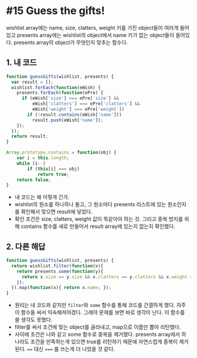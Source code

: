 # #15 Guess the gifts!

wishlist array에는 name, size, clatters, weight 키를 가진 object들이 여러개 들어있고 presents array에는 wishlist의 object에서 name 키가 없는 object들이 들어있다. presents array의 object가 무엇인지 맞추는 함수다.

## 1. 내 코드

```js
function guessGifts(wishlist, presents) {
  var result = [];
  wishlist.forEach(function(eWish) {
    presents.forEach(function(ePre) {
      if (eWish['size'] === ePre['size'] &&
          eWish['clatters'] === ePre['clatters'] &&
          eWish['weight'] === ePre['weight'])
        if (!result.contains(eWish['name']))
          result.push(eWish['name']);
    });
  });
  return result;
}

Array.prototype.contains = function(obj) {
    var i = this.length;
    while (i--)
        if (this[i] === obj)
            return true;
    return false;
}
```

- 내 코드는 왜 이렇게 긴가.
- wishlist의 원소를 하나하나 돌고, 그 원소마다 presents 리스트에 있는 원소인지를 확인해서 맞으면 result에 넣었다.
- 확인 조건은 size, clatters, weight 값이 똑같아야 하는 것. 그리고 중복 방지를 위해 contains 함수를 새로 만들어서 result array에 있는지 없는지 확인했다.

## 2. 다른 해답

```js
function guessGifts(wishlist, presents) {
  return wishlist.filter(function(x){
    return presents.some(function(y){
      return x.size == y.size && x.clatters == y.clatters && x.weight == y.weight;
    });
  }).map(function(x){ return x.name; });
}
```

- 원리는 내 코드와 같지만 `filter`와 `some` 함수를 통해 코드를 간결하게 했다. 자주 이 함수들 써서 익숙해져야겠다. 그래야 문제를 보면 바로 생각이 난다. 이 함수를 쓸 생각도 못했다.
- filter를 써서 조건에 맞는 object를 골라내고, map으로 이름만 뽑아 리턴했다.
- 사이에 조건은 나와 같고 some 함수로 중복을 제거했다. presents array에서 하나라도 조건을 만족하는게 있으면 true를 리턴하기 때문에 자연스럽게 중복이 제거된다. `==` 대신 `===` 를 쓰는게 더 나았을 것 같다.
